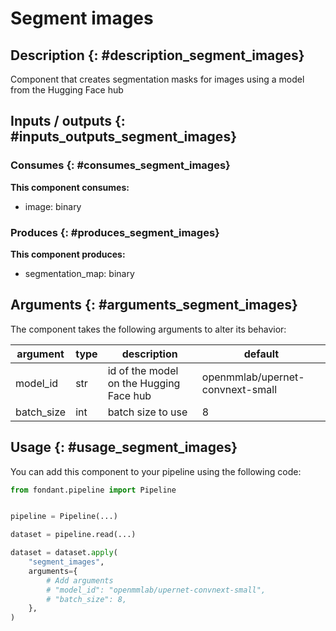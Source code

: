 # Segment images

## Description {: #description_segment_images}
Component that creates segmentation masks for images using a model from the Hugging Face hub

## Inputs / outputs  {: #inputs_outputs_segment_images}

### Consumes  {: #consumes_segment_images}
**This component consumes:**

- image: binary





### Produces {: #produces_segment_images}
**This component produces:**

- segmentation_map: binary



## Arguments {: #arguments_segment_images}

The component takes the following arguments to alter its behavior:

| argument | type | description | default |
| -------- | ---- | ----------- | ------- |
| model_id | str | id of the model on the Hugging Face hub | openmmlab/upernet-convnext-small |
| batch_size | int | batch size to use | 8 |

## Usage {: #usage_segment_images}

You can add this component to your pipeline using the following code:

```python
from fondant.pipeline import Pipeline


pipeline = Pipeline(...)

dataset = pipeline.read(...)

dataset = dataset.apply(
    "segment_images",
    arguments={
        # Add arguments
        # "model_id": "openmmlab/upernet-convnext-small",
        # "batch_size": 8,
    },
)
```

